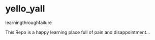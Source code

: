# yello_yall
learningthroughfailure

This Repo is a happy learning place full of pain and disappointment...
